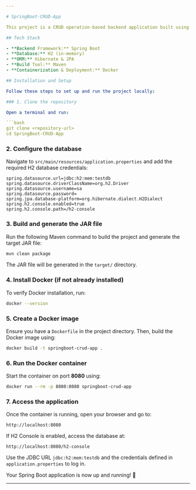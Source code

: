 ```yaml
---

# SpringBoot-CRUD-App  

This project is a CRUD operation-based backend application built using **Spring Boot**. It leverages **H2 database**, **JPA**, and **Hibernate** for data persistence. The project follows best practices in Spring Boot development and demonstrates key concepts such as RESTful APIs, entity mapping, and database integration. The application is containerized using **Docker** for easy deployment.  

## Tech Stack  

- **Backend Framework:** Spring Boot  
- **Database:** H2 (in-memory)  
- **ORM:** Hibernate & JPA  
- **Build Tool:** Maven  
- **Containerization & Deployment:** Docker  

## Installation and Setup  

Follow these steps to set up and run the project locally:  

### 1. Clone the repository  

Open a terminal and run:  

```bash
git clone <repository-url>
cd SpringBoot-CRUD-App
```

### 2. Configure the database  

Navigate to `src/main/resources/application.properties` and add the required H2 database credentials:  

```properties
spring.datasource.url=jdbc:h2:mem:testdb
spring.datasource.driverClassName=org.h2.Driver
spring.datasource.username=sa
spring.datasource.password=
spring.jpa.database-platform=org.hibernate.dialect.H2Dialect
spring.h2.console.enabled=true
spring.h2.console.path=/h2-console
```

### 3. Build and generate the JAR file  

Run the following Maven command to build the project and generate the target JAR file:  

```bash
mvn clean package
```

The JAR file will be generated in the `target/` directory.  

### 4. Install Docker (if not already installed)  

To verify Docker installation, run:  

```bash
docker --version
```

### 5. Create a Docker image  

Ensure you have a `Dockerfile` in the project directory. Then, build the Docker image using:  

```bash
docker build -t springboot-crud-app .
```

### 6. Run the Docker container  

Start the container on port **8080** using:  

```bash
docker run --rm -p 8080:8080 springboot-crud-app
```

### 7. Access the application  

Once the container is running, open your browser and go to:  

```
http://localhost:8080
```

If H2 Console is enabled, access the database at:  

```
http://localhost:8080/h2-console
```

Use the JDBC URL `jdbc:h2:mem:testdb` and the credentials defined in `application.properties` to log in.  

Your Spring Boot application is now up and running! 🚀  

---
```

